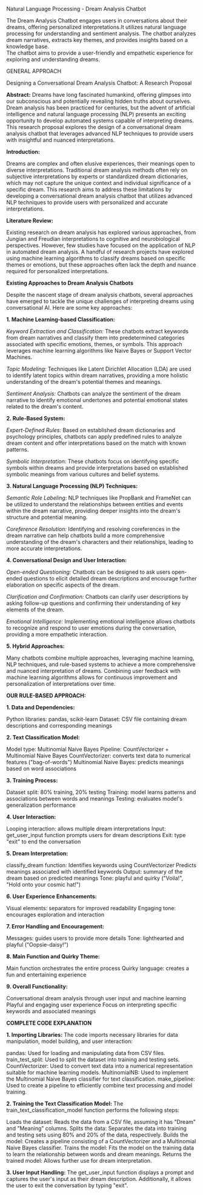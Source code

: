 Natural Language Processing - Dream Analysis Chatbot

The Dream Analysis Chatbot engages users in conversations about their dreams, offering personalized interpretations.It utilizes natural language processing for understanding and sentiment analysis. 
The chatbot analyzes dream narratives, extracts key themes, and provides insights based on a knowledge base.  
The chatbot aims to provide a user-friendly and empathetic experience for exploring and understanding dreams.


GENERAL APPROACH

Designing a Conversational Dream Analysis Chatbot: A Research Proposal


**Abstract:** 
    Dreams have long fascinated humankind, offering glimpses into our subconscious and potentially revealing hidden 
truths about ourselves. Dream analysis has been practiced for centuries, but the advent of artificial intelligence and 
natural  language processing (NLP) presents an exciting opportunity to develop automated systems capable of interpreting 
dreams. This research proposal explores the design of a conversational dream analysis chatbot that leverages advanced NLP 
techniques to provide users with insightful and nuanced interpretations.


**Introduction:**

Dreams are complex and often elusive experiences, their meanings open to diverse interpretations. Traditional dream 
analysis methods often rely on subjective interpretations by experts or standardized dream dictionaries, which may not 
capture the unique context and individual significance of a specific dream. This research aims to address these 
limitations by developing a conversational dream analysis chatbot that utilizes advanced NLP techniques to provide users 
with personalized and accurate interpretations.

**Literature Review:**

Existing research on dream analysis has explored various approaches, from Jungian and Freudian interpretations to cognitive and neurobiological perspectives. However, few studies have focused on the application of NLP in automated dream analysis. A handful of research projects have explored using machine learning algorithms to classify dreams based on specific themes or emotions, but these approaches often lack the depth and nuance required for personalized interpretations.



**Existing Approaches to Dream Analysis Chatbots**

Despite the nascent stage of dream analysis chatbots, several approaches have emerged to tackle the unique challenges of interpreting dreams using conversational AI. Here are some key approaches:

 **1. Machine Learning-based Classification:**

_Keyword Extraction and Classification:_ These chatbots extract keywords from dream narratives and classify them into predetermined categories associated with specific emotions, themes, or symbols. This approach leverages machine learning algorithms like Naive Bayes or Support Vector Machines.

_Topic Modeling:_ Techniques like Latent Dirichlet Allocation (LDA) are used to identify latent topics within dream narratives, providing a more holistic understanding of the dream's potential themes and meanings.

_Sentiment Analysis:_ Chatbots can analyze the sentiment of the dream narrative to identify emotional undertones and potential emotional states related to the dream's content.

**2. Rule-Based System:**

_Expert-Defined Rules:_ Based on established dream dictionaries and psychology principles, chatbots can apply predefined rules to analyze dream content and offer interpretations based on the match with known patterns.

_Symbolic Interpretation:_ These chatbots focus on identifying specific symbols within dreams and provide interpretations based on established symbolic meanings from various cultures and belief systems.

**3. Natural Language Processing (NLP) Techniques:**

_Semantic Role Labeling:_ NLP techniques like PropBank and FrameNet can be utilized to understand the relationships between entities and events within the dream narrative, providing deeper insights into the dream's structure and potential meaning.

_Coreference Resolution:_ Identifying and resolving coreferences in the dream narrative can help chatbots build a more comprehensive understanding of the dream's characters and their relationships, leading to more accurate interpretations.

**4. Conversational Design and User Interaction:**

_Open-ended Questioning:_ Chatbots can be designed to ask users open-ended questions to elicit detailed dream descriptions and encourage further elaboration on specific aspects of the dream.

_Clarification and Confirmation:_ Chatbots can clarify user descriptions by asking follow-up questions and confirming their understanding of key elements of the dream.

_Emotional Intelligence:_ Implementing emotional intelligence allows chatbots to recognize and respond to user emotions during the conversation, providing a more empathetic interaction.

**5. Hybrid Approaches:**

Many chatbots combine multiple approaches, leveraging machine learning, NLP techniques, and rule-based systems to achieve a more comprehensive and nuanced interpretation of dreams.
Combining user feedback with machine learning algorithms allows for continuous improvement and personalization of interpretations over time.




**OUR RULE-BASED APPROACH:**

**1. Data and Dependencies:**

Python libraries: pandas, scikit-learn
Dataset: CSV file containing dream descriptions and corresponding meanings

**2. Text Classification Model:**

Model type: Multinomial Naive Bayes
Pipeline: CountVectorizer + Multinomial Naive Bayes
CountVectorizer: converts text data to numerical features ("bag-of-words")
Multinomial Naive Bayes: predicts meanings based on word associations

**3. Training Process:**

Dataset split: 80% training, 20% testing
Training: model learns patterns and associations between words and meanings
Testing: evaluates model's generalization performance

**4. User Interaction:**

Looping interaction: allows multiple dream interpretations
Input: get_user_input function prompts users for dream descriptions
Exit: type "exit" to end the conversation

**5. Dream Interpretation:**

classify_dream function:
Identifies keywords using CountVectorizer
Predicts meanings associated with identified keywords
Output: summary of the dream based on predicted meanings
Tone: playful and quirky ("Voila!", "Hold onto your cosmic hat!")

**6. User Experience Enhancements:**

Visual elements: separators for improved readability
Engaging tone: encourages exploration and interaction

**7. Error Handling and Encouragement:**

Messages: guides users to provide more details
Tone: lighthearted and playful ("Oopsie-daisy!")

**8. Main Function and Quirky Theme:**

Main function orchestrates the entire process
Quirky language: creates a fun and entertaining experience

**9. Overall Functionality:**

Conversational dream analysis through user input and machine learning
Playful and engaging user experience
Focus on interpreting specific keywords and associated meanings




**COMPLETE CODE EXPLANATION**

**1. Importing Libraries:**
The code imports necessary libraries for data manipulation, model building, and user interaction:

pandas: Used for loading and manipulating data from CSV files.
train_test_split: Used to split the dataset into training and testing sets.
CountVectorizer: Used to convert text data into a numerical representation suitable for machine learning models.
MultinomialNB: Used to implement the Multinomial Naive Bayes classifier for text classification.
make_pipeline: Used to create a pipeline to efficiently combine text processing and model training.


**2. Training the Text Classification Model:**
The train_text_classification_model function performs the following steps:

Loads the dataset: Reads the data from a CSV file, assuming it has "Dream" and "Meaning" columns.
Splits the data: Separates the data into training and testing sets using 80% and 20% of the data, respectively.
Builds the model: Creates a pipeline consisting of a CountVectorizer and a Multinomial Naive Bayes classifier.
Trains the model: Fits the model on the training data to learn the relationship between words and dream meanings.
Returns the trained model: Allows further use for dream interpretation.


**3. User Input Handling:**
The get_user_input function displays a prompt and captures the user's input as their dream description. Additionally, it allows the user to exit the conversation by typing "exit".

